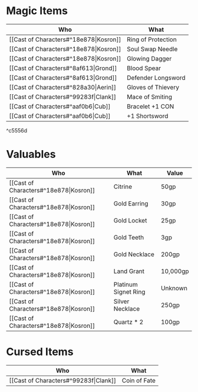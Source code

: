 # Magic Items

| Who                                    | What               |
| -------------------------------------- | ------------------ |
| [[Cast of Characters#^18e878\|Kosron]] | Ring of Protection |
| [[Cast of Characters#^18e878\|Kosron]] | Soul Swap Needle   |
| [[Cast of Characters#^18e878\|Kosron]] | Glowing Dagger     |
| [[Cast of Characters#^8af613\|Grond]]  | Blood Spear        |
| [[Cast of Characters#^8af613\|Grond]]  | Defender Longsword |
| [[Cast of Characters#^828a30\|Aerin]]  | Gloves of Thievery |
| [[Cast of Characters#^99283f\|Clank]]  | Mace of Smiting    |
| [[Cast of Characters#^aaf0b6\|Cub]]    | Bracelet +1 CON    |
| [[Cast of Characters#^aaf0b6\|Cub]]    | +1 Shortsword      |

^c5556d

# Valuables
| Who                                    | What                 | Value    |
| -------------------------------------- | -------------------- | -------- |
| [[Cast of Characters#^18e878\|Kosron]] | Citrine              | 50gp     |
| [[Cast of Characters#^18e878\|Kosron]] | Gold Earring         | 30gp     |
| [[Cast of Characters#^18e878\|Kosron]] | Gold Locket          | 25gp     |
| [[Cast of Characters#^18e878\|Kosron]] | Gold Teeth           | 3gp      |
| [[Cast of Characters#^18e878\|Kosron]] | Gold Necklace        | 200gp    |
| [[Cast of Characters#^18e878\|Kosron]] | Land Grant           | 10,000gp |
| [[Cast of Characters#^18e878\|Kosron]] | Platinum Signet Ring | Unknown  |
| [[Cast of Characters#^18e878\|Kosron]] | Silver Necklace      | 250gp    |
| [[Cast of Characters#^18e878\|Kosron]] | Quartz * 2           | 100gp    |
# Cursed Items
| Who                                   | What         |
| ------------------------------------- | ------------ |
| [[Cast of Characters#^99283f\|Clank]] | Coin of Fate |
